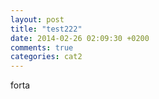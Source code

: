 ```yaml
---
layout: post
title: "test222"
date: 2014-02-26 02:09:30 +0200
comments: true
categories: cat2
---
```

forta
